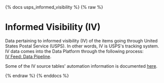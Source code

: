 
{% docs usps_informed_visibility %}
{% raw %}

# Informed Visibility (IV)
Data pertaining to informed visibility (IV) of the items going through United States Postal Service (USPS). In other words, IV is USPS's tracking system. IV data comes into the 
Data Platform through the following process:  
[IV Feed: Data Pipeline](https://aaalife-data.atlassian.net/wiki/spaces/HAN/pages/334135345/Informed+Visibility+Feed+Data+Pipeline). 

Some of the IV source tables' automation information is documented
[here](https://aaalife-data.atlassian.net/wiki/spaces/HAN/pages/11184799777/Data+Engineering+Automated+Tables+2021).

{% endraw %}
{% enddocs %}
